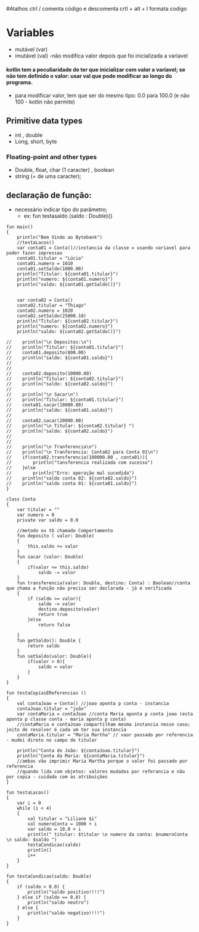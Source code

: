#Atalhos
ctrl /  comenta código e descomenta
crtl + alt + l formata codigo
# Variables
* mutável (var)
* imutável (val) -não modifica valor depois que foi inicializada a variavel

#### kotlin tem a peculiaridade de ter que inicializar com valor a variavel; se não tem definido o valor: usar val que pode modificar ao longo do programa. 
* para modificar valor, tem que ser do mesmo tipo: 0.0 para 100.0 (e não 100 - kotlin não permite)

## Primitive data types
* int , double
* Long, short, byte

### Floating-point and other types
* Double, float, char (1 caracter) , boolean
* string (+ de uma caracter);

## declaração de função:
* necessário indicar tipo do parâmetro;
  *  ex: fun testasaldo (saldo : Double){}

~~~~
fun main()
{
    println("Bem Vindo ao Bytebank")
    //testaLacos()
    var conta01 = Conta()//instancia da classe = usando variavel para poder fazer impressao
    conta01.titular = "Lúcia"
    conta01.numero = 1010
    conta01.setSaldo(1000.00)
    println("Titular: ${conta01.titular}")
    println("numero: ${conta01.numero}")
    println("saldo: ${conta01.getSaldo()}")


    var conta02 = Conta()
    conta02.titular = "Thiago"
    conta02.numero = 1020
    conta02.setSaldo(25000.10)
    println("Titular: ${conta02.titular}")
    println("numero: ${conta02.numero}")
    println("saldo: ${conta02.getSaldo()}")

//    println("\n Depositos:\n")
//    println("Titular: ${conta01.titular}")
//    conta01.deposito(800.00)
//    println("saldo: ${conta01.saldo}")
//
//
//    conta02.deposito(10000.00)
//    println("Titular: ${conta02.titular}")
//    println("saldo: ${conta02.saldo}")
//
//    println("\n Sacar\n")
//    println("Titular: ${conta01.titular}")
//    conta01.sacar(10000.00)
//    println("saldo: ${conta01.saldo}")
//
//    conta02.sacar(20000.00)
//    println("\n Titular: ${conta02.titular} ")
//    println("saldo: ${conta02.saldo}")
//
//
//    println("\n Tranferencia\n")
//    println("\n Tranferencia: Conta02 para Conta 01\n")
//    if(conta02.transferencia(100000.00 , conta01)){
//        println("tansferencia realizada com sucesso")
//    }else
//        println("Erro: operação mal sucedida")
//    println("saldo conta 02: ${conta02.saldo}")
//    println("saldo conta 01: ${conta01.saldo}")
}

class Conta
{
    var titular = ""
    var numero = 0
    private var saldo = 0.0

    //metodo ou tb chamado Comportamento
    fun deposito ( valor: Double)
    {
        this.saldo += valor
    }
    fun sacar (valor: Double)
    {
        if(valor <= this.saldo)
            saldo -= valor
    }
    fun transferencia(valor: Double, destino: Conta) : Boolean//conta que chama a função não precisa ser declarada - já é verificada
    {
        if (saldo >= valor){
            saldo -= valor
            destino.deposito(valor)
            return true
        }else
            return false

    }
    fun getSaldo(): Double {
        return saldo
    }
    fun setSaldo(valor: Double){
        if(valor > 0){
            saldo = valor
        }
    }
}

fun testaCopiasEReferencias ()
{
    val contaJoao = Conta() //joao aponta p conta - instancia
    contaJoao.titular = "joão"
    var contaMaria = contaJoao //conta Maria aponta p conta joao (esta aponta p classe conta - maria aponta p conta)
    //contaMaria e contaJoao compartilham mesma instancia nesse caso; jeito de resolver é cada um ter sua instancia
    contaMaria.titular = "Maria Martha" // vaor passado por referencia - mudei direto no campo de titular

    println("Conta do João: ${contaJoao.titular}")
    println("Conta da Maria: ${contaMaria.titular}")
    //ambas vão imprimir Maria Martha porque o valor foi passado por referencia
    //quando lida com objetos: valores mudados por referancia e não por copia - cuidado com as atribuições
}

fun testaLacos()
{
    var i = 0
    while (i < 4)
    {
        val titular = "Liliane $i"
        val numeroConta = 1000 + i
        var saldo = 10.0 + i
        println(" titular: $titular \n numero da conta: $numeroConta \n saldo: $saldo ")
        testaCondicao(saldo)
        println()
        i++
    }
}

fun testaCondicao(saldo: Double)
{
    if (saldo > 0.0) {
        println("saldo positivo!!!!")
    } else if (saldo == 0.0) {
        println("saldo neutro")
    } else {
        println("saldo negativo!!!!")
    }
}
~~~~

